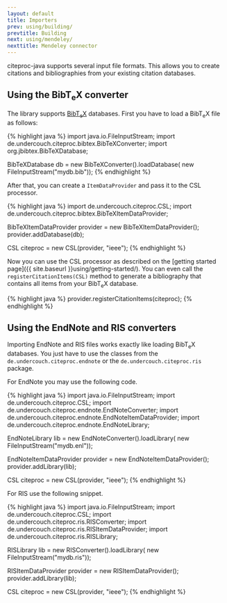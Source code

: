 ```yaml
---
layout: default
title: Importers
prev: using/building/
prevtitle: Building
next: using/mendeley/
nexttitle: Mendeley connector
---
```


citeproc-java supports several input file formats. This allows you
to create citations and bibliographies from your existing citation
databases.

Using the Bib<span class="tex">T<sub>e</sub>X</span> converter
--------------------------------------------------------------

The library supports [Bib<span class="tex">T<sub>e</sub>X</span>](http://www.bibtex.org/)
databases. First you have to load a Bib<span class="tex">T<sub>e</sub>X</span> file as follows:

{% highlight java %}
import java.io.FileInputStream;
import de.undercouch.citeproc.bibtex.BibTeXConverter;
import org.jbibtex.BibTeXDatabase;

BibTeXDatabase db = new BibTeXConverter().loadDatabase(
    new FileInputStream("mydb.bib"));
{% endhighlight %}

After that, you can create a `ItemDataProvider` and pass it to the
CSL processor.

{% highlight java %}
import de.undercouch.citeproc.CSL;
import de.undercouch.citeproc.bibtex.BibTeXItemDataProvider;

BibTeXItemDataProvider provider = new BibTeXItemDataProvider();
provider.addDatabase(db);

CSL citeproc = new CSL(provider, "ieee");
{% endhighlight %}

Now you can use the CSL processor as described on the [getting started page]({{ site.baseurl }}using/getting-started/). You can
even call the `registerCitationItems(CSL)` method to generate a
bibliography that contains all items from your Bib<span class="tex">T<sub>e</sub>X</span>
database.

{% highlight java %}
provider.registerCitationItems(citeproc);
{% endhighlight %}

Using the EndNote and RIS converters
------------------------------------

Importing EndNote and RIS files works exactly like loading
Bib<span class="tex">T<sub>e</sub>X</span> databases. You just have to
use the classes from the ``de.undercouch.citeproc.endnote`` or the
``de.undercouch.citeproc.ris`` package.

For EndNote you may use the following code.

{% highlight java %}
import java.io.FileInputStream;
import de.undercouch.citeproc.CSL;
import de.undercouch.citeproc.endnote.EndNoteConverter;
import de.undercouch.citeproc.endnote.EndNoteItemDataProvider;
import de.undercouch.citeproc.endnote.EndNoteLibrary;

EndNoteLibrary lib = new EndNoteConverter().loadLibrary(
    new FileInputStream("mydb.enl"));

EndNoteItemDataProvider provider = new EndNoteItemDataProvider();
provider.addLibrary(lib);

CSL citeproc = new CSL(provider, "ieee");
{% endhighlight %}

For RIS use the following snippet.

{% highlight java %}
import java.io.FileInputStream;
import de.undercouch.citeproc.CSL;
import de.undercouch.citeproc.ris.RISConverter;
import de.undercouch.citeproc.ris.RISItemDataProvider;
import de.undercouch.citeproc.ris.RISLibrary;

RISLibrary lib = new RISConverter().loadLibrary(
    new FileInputStream("mydb.ris"));

RISItemDataProvider provider = new RISItemDataProvider();
provider.addLibrary(lib);

CSL citeproc = new CSL(provider, "ieee");
{% endhighlight %}
